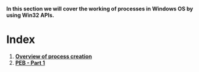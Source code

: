**In this section we will cover the working of processes in Windows OS by using Win32 APIs.**

# Index 

1. **[Overview of process creation](https://github.com/Faran-17/Windows-Internals/blob/main/Processes%20and%20Jobs/Processes/Overview%20of%20process%20creation.md)**
2. **[PEB - Part 1](https://github.com/Faran-17/Windows-Internals/blob/main/Processes%20and%20Jobs/Processes/PEB%20-%20Part%201.md)**
